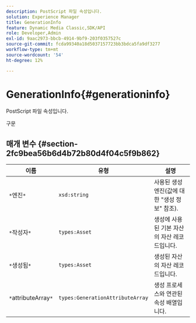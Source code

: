 ```yaml
---
description: PostScript 파일 속성입니다.
solution: Experience Manager
title: GenerationInfo
feature: Dynamic Media Classic,SDK/API
role: Developer,Admin
exl-id: 9aac2973-bbcb-4914-9bf9-203f0357527c
source-git-commit: fcda99340a18d5037157723bb3bdca5fa9df3277
workflow-type: tm+mt
source-wordcount: '54'
ht-degree: 12%

---
```


# GenerationInfo{#generationinfo}

PostScript 파일 속성입니다.

구문

## 매개 변수 {#section-2fc9bea56b6d4b72b80d4f04c5f9b862}

| 이름 | 유형 | 설명 |
|---|---|---|
| `*`엔진`*` | `xsd:string` | 사용된 생성 엔진(값에 대한 &quot;생성 정보&quot; 참조). |
| `*`작성자`*` | `types:Asset` | 생성에 사용된 기본 자산의 자산 레코드입니다. |
| `*`생성됨`*` | `types:Asset` | 생성된 자산의 자산 레코드입니다. |
| `*`attributeArray`*` | `types:GenerationAttributeArray` | 생성 프로세스와 연관된 속성 배열입니다. |
